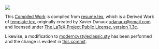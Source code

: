 [![](https://s3-us-west-2.amazonaws.com/paduana-photos/resume/resume.preview.png)](https://rawgit.com/garypaduana/Resume/master/resume.pdf)

This [Compiled Work](https://github.com/garypaduana/Resume/blob/master/resume.pdf?raw=true) is compiled from [resume.tex](https://github.com/garypaduana/Resume/blob/master/resume.tex), which is a Derived Work of [template.tex](https://github.com/garypaduana/Resume/blob/master/template.tex), originally created by Xavier Danaux <xdanaux@gmail.com> and licensed under [The LaTeX Project Public License, version 1.3c](https://github.com/garypaduana/Resume/blob/master/license.txt).  

Likewise, a modification to [moderncvstyleclassic.sty](https://github.com/garypaduana/Resume/blob/master/moderncvstyleclassic.sty) has been performed and the change is evident in [this commit](https://github.com/garypaduana/Resume/commit/135c0abaa646e8337519ef9790b829a7355588b6).

